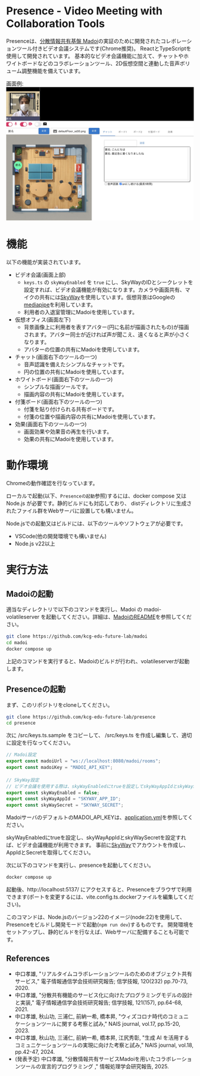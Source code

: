 # Presence - Video Meeting with Collaboration Tools

Presenceは、[分散情報共有基盤 Madoi](https://github.com/kcg-edu-future-lab/madoi)の実証のために開発されたコレボレーションツール付きビデオ会議システムです(Chrome推奨)。
ReactとTypeScriptを使用して開発されています。
基本的なビデオ会議機能に加えて、チャットやホワイトボードなどのコラボレーションツール、2D仮想空間と連動した音声ボリューム調整機能を備えています。

画面例:
![スクリーンショット](img/presence.jpg)

# 機能

以下の機能が実装されています。

- ビデオ会議(画面上部)
  - `keys.ts` の `skyWayEnabled` を `true` にし、SkyWayのIDとシークレットを設定すれば、ビデオ会議機能が有効になります。カメラや画面共有、マイクの共有には[SkyWay](https://skyway.ntt.com/ja/)を使用しています。仮想背景はGoogleの[mediapipe](https://ai.google.dev/edge/mediapipe/solutions/guide?hl=ja)を利用しています。
  - 利用者の入退室管理にMadoiを使用しています。
- 仮想オフィス(画面左下)
  - 背景画像上に利用者を表すアバター(円に名前が描画されたもの)が描画されます。アバター同士が近ければ声が聞こえ、遠くなると声が小さくなります。
  - アバターの位置の共有にMadoiを使用しています。
- チャット(画面右下のツールの一つ)
  - 音声認識を備えたシンプルなチャットです。
  - 円の位置の共有にMadoiを使用しています。
- ホワイトボード(画面右下のツールの一つ)
  - シンプルな描画ツールです。
  - 描画内容の共有にMadoiを使用しています。
- 付箋ボード(画面右下のツールの一つ)
  - 付箋を貼り付けられる共有ボードです。
  - 付箋の位置や描画内容の共有にMadoiを使用しています。
- 効果(画面右下のツールの一つ)
  - 画面効果や効果音の再生を行います。
  - 効果の共有にMadoiを使用しています。

# 動作環境

Chromeの動作確認を行なっています。

ローカルで起動(以下、`Presenceの起動`参照)するには、docker compose 又は Node.js が必要です。静的ビルドにも対応しており、
distディレクトリに生成されたファイル群をWebサーバに設置しても構いません。

Node.jsでの起動又はビルドには、以下のツールやソフトウェアが必要です。

- VSCode(他の開発環境でも構いません)
- Node.js v22以上

# 実行方法

## Madoiの起動

適当なディレクトリで以下のコマンドを実行し、Madoi の madoi-volatileserver を起動してください。詳細は、[MadoiのREADME](https://github.com/kcg-edu-future-lab/madoi)を参照してください。

```bash
git clone https://github.com/kcg-edu-future-lab/madoi
cd madoi
docker compose up
```

上記のコマンドを実行すると、Madoiのビルドが行われ、volatileserverが起動します。


## Presenceの起動

まず、このリポジトリをcloneしてください。

```bash
git clone https://github.com/kcg-edu-future-lab/presence
cd presence
```

次に /src/keys.ts.sample をコピーして、 /src/keys.ts を作成し編集して、適切に設定を行なってください。

```ts
// Madoi設定
export const madoiUrl = "ws://localhost:8080/madoi/rooms";
export const madoiKey = "MADOI_API_KEY";

// SkyWay設定
// ビデオ会議を使用する際は、skyWayEnabledにtrueを設定してskyWayAppIdとskyWaySecretを書き換えてください。
export const skyWayEnabled = false;
export const skyWayAppId = "SKYWAY_APP_ID";
export const skyWaySecret = "SKYWAY_SECRET";
```

MadoiサーバのデフォルトのMADOI_API_KEYは、[application.yml](https://github.com/kcg-edu-future-lab/madoi/blob/master/madoi-volatileserver/src/main/resources/application.yml)を参照してください。

skyWayEnabledにtrueを設定し、skyWayAppIdとskyWaySecretを設定すれば、ビデオ会議機能が利用できます。
事前に[SkyWay](https://skyway.ntt.com/ja/)でアカウントを作成し、AppIdとSecretを取得してください。

次に以下のコマンドを実行し、presenceを起動してください。

```bash
docker compose up
```

起動後、http://localhost:5137/ にアクセスすると、Presenceをブラウザで利用できます(ポートを変更するには、vite.config.ts.dockerファイルを編集してください)。

このコマンドは、Node.jsのバージョン22のイメージ(node:22)を使用して、Presenceをビルドし開発モードで起動(`npm run dev`)するものです。
開発環境をセットアップし、静的ビルドを行なえば、Webサーバに配備することも可能です。


## References

- 中口孝雄, "リアルタイムコラボレーションツールのためのオブジェクト共有サービス," 電子情報通信学会技術研究報告; 信学技報, 120(232) pp.70-73, 2020. 
- 中口孝雄, "分散共有機能のサービス化に向けたプログラミングモデルの設計と実装," 電子情報通信学会技術研究報告; 信学技報, 121(157), pp.64-68, 2021.
- 中口孝雄, 秋山功, 三浦仁, 前納一希, 橋本昇, "ウィズコロナ時代のコミュニケーションツールに関する考察と試み," NAIS journal, vol.17, pp.15-20, 2023.
- 中口孝雄, 秋山功, 三浦仁, 前納一希, 橋本昇, 江尻秀彰, "生成 AI を活用するコミュニケーションツールの実現に向けた考察と試み," NAIS journal, vol.18, pp.42-47, 2024.
- (発表予定) 中口孝雄, "分散情報共有サービスMadoiを用いたコラボレーションツールの宣言的プログラミング ," 情報処理学会研究報告, 2025.
